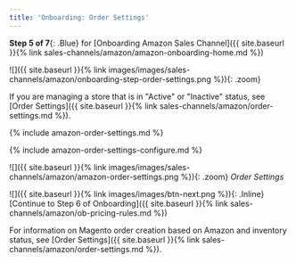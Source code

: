 ```yaml
---
title: 'Onboarding: Order Settings'
---
```



**Step 5 of 7**{: .Blue} for [Onboarding Amazon Sales Channel]({{ site.baseurl }}{% link sales-channels/amazon/amazon-onboarding-home.md %})

![]({{ site.baseurl }}{% link images/images/sales-channels/amazon/onboarding-step-order-settings.png %}){: .zoom}

If you are managing a store that is in "Active" or "Inactive" status, see [Order Settings]({{ site.baseurl }}{% link sales-channels/amazon/order-settings.md %}).

{% include amazon-order-settings.md %}

{% include amazon-order-settings-configure.md %}

![]({{ site.baseurl }}{% link images/images/sales-channels/amazon/amazon-order-settings.png %}){: .zoom}
_Order Settings_

![]({{ site.baseurl }}{% link images/images/btn-next.png %}){: .Inline} [Continue to Step 6 of Onboarding]({{ site.baseurl }}{% link sales-channels/amazon/ob-pricing-rules.md %})

For information on Magento order creation based on Amazon and inventory status, see [Order Settings]({{ site.baseurl }}{% link sales-channels/amazon/order-settings.md %}).

